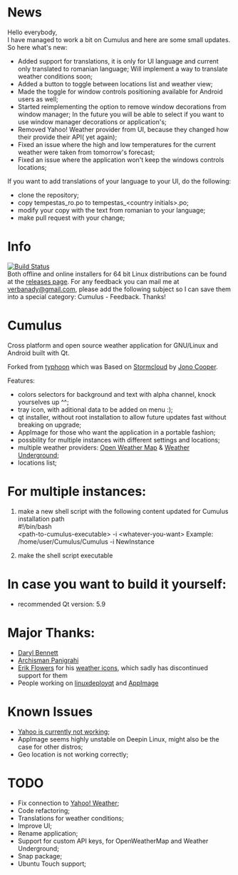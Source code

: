 # News
Hello everybody,  
I have managed to work a bit on Cumulus and here are some small updates.
So here what's new:
- Added support for translations, it is only for UI language and current only translated to romanian language; Will implement a way to translate weather conditions soon;
- Added a button to toggle between locations list and weather view;
- Made the toggle for window controls positioning available for Android users as well;
- Started reimplementing the option to remove window decorations from window manager; In the future you will be able to select if you want to use window manager decorations or application's;
- Removed Yahoo! Weather provider from UI, because they changed how their provide their API( yet again);
- Fixed an issue where the high and low temperatures for the current weather were taken from tomorrow's forecast;
- Fixed an issue where the application won't keep the windows controls locations;

If you want to add translations of your language to your UI, do the following:
- clone the repository;
- copy tempestas_ro.po to tempestas_\<country initials\>.po;
- modify your copy with the text from romanian to your language;
- make pull request with your change;

# Info  
[![Build Status](https://travis-ci.org/vadrian89/cumulus-qt.svg?branch=master)](https://travis-ci.org/vadrian89/cumulus-qt)   
Both offline and online installers for 64 bit Linux distributions can be found at the [releases page](https://github.com/vadrian89/cumulus-qt/releases).
For any feedback you can mail me at verbanady@gmail.com, please add the following subject so I can save them into a special category: Cumulus - Feedback.
Thanks!

# Cumulus
Cross platform and open source weather application for GNU/Linux and Android built with Qt.

Forked from [typhoon](https://github.com/apandada1/typhoon) which was
Based on [Stormcloud](https://github.com/consindo/stormcloud/) by [Jono Cooper](https://twitter.com/consindo).

Features:
- colors selectors for background and text with alpha channel, knock yourselves up ^^;
- tray icon, with aditional data to be added on menu :);
- qt installer, without root installation to allow future updates fast without breaking on upgrade;
- AppImage for those who want the application in a portable fashion;
- possbility for multiple instances with different settings and locations;
- multiple weather providers: [Open Weather Map](http://openweathermap.org/) & [Weather Underground](https://www.wunderground.com/?apiref=697599e3b1e7adec);
- locations list;

# For multiple instances:

1. make a new shell script with the following content updated for Cumulus installation path  
#!/bin/bash  
\<path-to-cumulus-executable> -i \<whatever-you-want>
Example: /home/user/Cumulus/Cumulus -i NewInstance

2. make the shell script executable

# In case you want to build it yourself:

- recommended Qt version: 5.9  

# Major Thanks:
- [Daryl Bennett](https://github.com/kd8bny)
- [Archisman Panigrahi](https://github.com/apandada1)
- [Erik Flowers](https://github.com/erikflowers) for his [weather icons](https://github.com/erikflowers/weather-icons),
which sadly has discontinued support for them  
- People working on [linuxdeployqt](https://github.com/probonopd/linuxdeployqt) and [AppImage](https://github.com/AppImage)    

# Known Issues
- [Yahoo is currently not working](https://github.com/vadrian89/cumulus-qt/issues/40);
- AppImage seems highly unstable on Deepin Linux, might also be the case for other distros;
- Geo location is not working correctly;

# TODO
- Fix connection to [Yahoo! Weather](http://weather.yahoo.com);
- Code refactoring;
- Translations for weather conditions;
- Improve UI;
- Rename application;
- Support for custom API keys, for OpenWeatherMap and Weather Underground;
- Snap package;
- Ubuntu Touch support;
